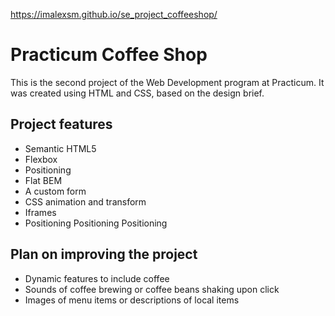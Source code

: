 https://imalexsm.github.io/se_project_coffeeshop/

# Practicum Coffee Shop

This is the second project of the Web Development program at Practicum. It was created using HTML and CSS, based on the design brief.

## Project features

- Semantic HTML5
- Flexbox
- Positioning
- Flat BEM
- A custom form
- CSS animation and transform
- Iframes
- Positioning Positioning Positioning

## Plan on improving the project

- Dynamic features to include coffee
- Sounds of coffee brewing or coffee beans shaking upon click
- Images of menu items or descriptions of local items
